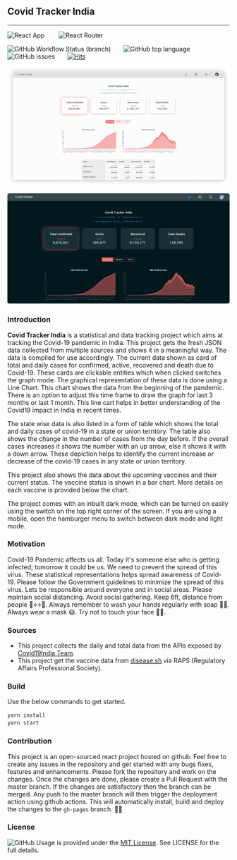 ## Covid Tracker India

---

![React App](https://aleen42.github.io/badges/src/react.svg)   ![React Router](https://aleen42.github.io/badges/src/router.svg)

![GitHub Workflow Status (branch)](https://img.shields.io/github/workflow/status/arch10/covid-tracker/Deployment/main?label=Deployment)  ![GitHub top language](https://img.shields.io/github/languages/top/arch10/covid-tracker)  ![GitHub issues](https://img.shields.io/github/issues-raw/arch10/covid-tracker)  [![Hits](https://hits.seeyoufarm.com/api/count/incr/badge.svg?url=https%3A%2F%2Fgithub.com%2Farch10%2Fcovid-tracker&count_bg=%2379C83D&title_bg=%23555555&icon=&icon_color=%23E7E7E7&title=hits&edge_flat=false)](https://hits.seeyoufarm.com)

![image](./docs/images/11.png)

![image](./docs/images/12.png)

### Introduction

**Covid Tracker India** is a statistical and data tracking project which aims at tracking the Covid-19 pandemic in India. This project gets the fresh JSON data collected from multiple sources and shows it in a meaningful way. The data is compiled for use accordingly. The current data shown as card of total and daily cases for confirmed, active, recovered and death due to Covid-19. These cards are clickable entities which when clicked switches the graph mode. The graphical representation of these data is done using a Line Chart. This chart shows the data from the beginning of the pandemic. There is an option to adjust this time frame to draw the graph for last 3 months or last 1 month. This line cart helps in better understanding of the Covid19 impact in India in recent times.

The state wise data is also listed in a form of table which shows the total and daily cases of covid-19 in a state or union territory. The table also shows the change in the number of cases from the day before. If the overall cases increases it shows the number with an up arrow, else it shows it with a down arrow. These depiction helps to identify the current increase or decrease of the covid-19 cases in any state or union territory.

This project also shows the data about the upcoming vaccines and their current status. The vaccine status is shown in a bar chart. More details on each vaccine is provided below the chart.

The project comes with an inbuilt dark mode, which can be turned on easily using the switch on the top right corner of the screen. If you are using a mobile, open the hamburger menu to switch between dark mode and light mode.

### Motivation

Covid-19 Pandemic affects us all. Today it's someone else who is getting infected; tomorrow it could be us. We need to prevent the spread of this virus. These statistical representations helps spread awareness of Covid-19. Please follow the Government guidelines to minimize the spread of this virus. Lets be responsible around everyone and in social areas. Please maintain social distancing. Avoid social gathering. Keep 6ft, distance from people 🧍↔️🧍. Always remember to wash your hands regularly with soap 🧼👏. Always wear a mask 😷. Try not to touch your face 🚫🤦.

### Sources

-   This project collects the daily and total data from the APIs exposed by [Covid19India Team](https://api.covid19india.org/).
-   This project get the vaccine data from [disease.sh](https://disease.sh/) via RAPS (Regulatory Affairs Professional Society).

### Build

Use the below commands to get started.

```sh
yarn install
yarn start
```

### Contribution

This project is an open-sourced react project hosted on github. Feel free to create any issues in the repository and get started with any bugs fixes, features and enhancements. Please fork the repository and work on the changes. Once the changes are done, please create a Pull Request with the master branch. If the changes are satisfactory then the branch can be merged. Any push to the master branch will then trigger the deployment action using github actions. This will automatically install, build and deploy the changes to the `gh-pages` branch. 🚀😎

### License

![GitHub](https://img.shields.io/github/license/arch10/covid-tracker)
Usage is provided under the [MIT License](./LICENSE). See LICENSE for the full details.
